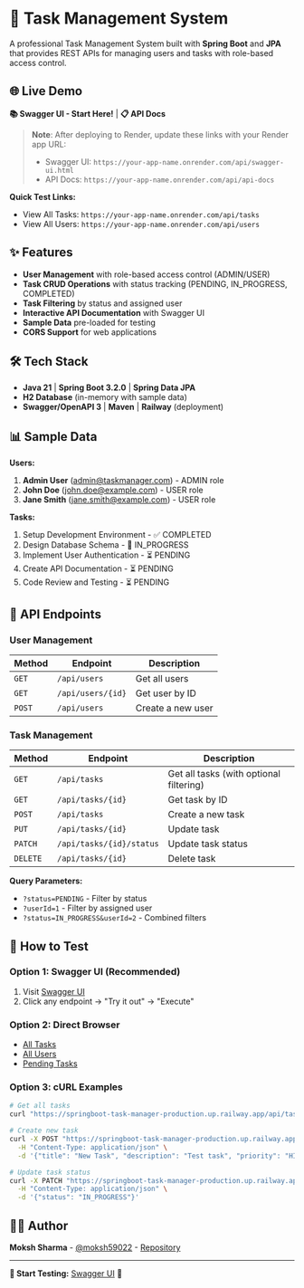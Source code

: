 # 🚀 Task Management System

A professional Task Management System built with **Spring Boot** and **JPA** that provides REST APIs for managing users and tasks with role-based access control.

## 🌐 Live Demo

**📚 Swagger UI - Start Here!** | **📋 API Docs**

> **Note**: After deploying to Render, update these links with your Render app URL:
> - Swagger UI: `https://your-app-name.onrender.com/api/swagger-ui.html`
> - API Docs: `https://your-app-name.onrender.com/api/api-docs`

**Quick Test Links:**
- View All Tasks: `https://your-app-name.onrender.com/api/tasks`
- View All Users: `https://your-app-name.onrender.com/api/users`

## ✨ Features

- **User Management** with role-based access control (ADMIN/USER)
- **Task CRUD Operations** with status tracking (PENDING, IN_PROGRESS, COMPLETED)
- **Task Filtering** by status and assigned user
- **Interactive API Documentation** with Swagger UI
- **Sample Data** pre-loaded for testing
- **CORS Support** for web applications

## 🛠 Tech Stack

- **Java 21** | **Spring Boot 3.2.0** | **Spring Data JPA**
- **H2 Database** (in-memory with sample data)
- **Swagger/OpenAPI 3** | **Maven** | **Railway** (deployment)

## 📊 Sample Data

**Users:**
1. **Admin User** (admin@taskmanager.com) - ADMIN role
2. **John Doe** (john.doe@example.com) - USER role
3. **Jane Smith** (jane.smith@example.com) - USER role

**Tasks:**
1. Setup Development Environment - ✅ COMPLETED
2. Design Database Schema - 🔄 IN_PROGRESS
3. Implement User Authentication - ⏳ PENDING
4. Create API Documentation - ⏳ PENDING
5. Code Review and Testing - ⏳ PENDING

## 📖 API Endpoints

### User Management
| Method | Endpoint | Description |
|--------|----------|-------------|
| `GET` | `/api/users` | Get all users |
| `GET` | `/api/users/{id}` | Get user by ID |
| `POST` | `/api/users` | Create a new user |

### Task Management
| Method | Endpoint | Description |
|--------|----------|-------------|
| `GET` | `/api/tasks` | Get all tasks (with optional filtering) |
| `GET` | `/api/tasks/{id}` | Get task by ID |
| `POST` | `/api/tasks` | Create a new task |
| `PUT` | `/api/tasks/{id}` | Update task |
| `PATCH` | `/api/tasks/{id}/status` | Update task status |
| `DELETE` | `/api/tasks/{id}` | Delete task |

**Query Parameters:**
- `?status=PENDING` - Filter by status
- `?userId=1` - Filter by assigned user
- `?status=IN_PROGRESS&userId=2` - Combined filters

## 🧪 How to Test

### **Option 1: Swagger UI (Recommended)**
1. Visit [Swagger UI](https://springboot-task-manager-production.up.railway.app/api/swagger-ui.html)
2. Click any endpoint → "Try it out" → "Execute"

### **Option 2: Direct Browser**
- [All Tasks](https://springboot-task-manager-production.up.railway.app/api/tasks)
- [All Users](https://springboot-task-manager-production.up.railway.app/api/users)
- [Pending Tasks](https://springboot-task-manager-production.up.railway.app/api/tasks?status=PENDING)

### **Option 3: cURL Examples**
```bash
# Get all tasks
curl "https://springboot-task-manager-production.up.railway.app/api/tasks"

# Create new task
curl -X POST "https://springboot-task-manager-production.up.railway.app/api/tasks" \
  -H "Content-Type: application/json" \
  -d '{"title": "New Task", "description": "Test task", "priority": "HIGH", "assignedTo": 1}'

# Update task status
curl -X PATCH "https://springboot-task-manager-production.up.railway.app/api/tasks/1/status" \
  -H "Content-Type: application/json" \
  -d '{"status": "IN_PROGRESS"}'
```

## 👨‍💻 Author

**Moksh Sharma** - [@moksh59022](https://github.com/moksh59022) - [Repository](https://github.com/moksh59022/springboot-task-manager)

---

**🎯 Start Testing:** [Swagger UI](https://springboot-task-manager-production.up.railway.app/api/swagger-ui.html) 🚀

